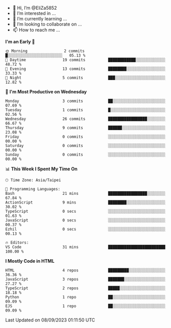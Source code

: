 - 👋 Hi, I’m @EliZa5852
- 👀 I’m interested in ...
- 🌱 I’m currently learning ...
- 💞️ I’m looking to collaborate on ...
- 📫 How to reach me ...

<!--START_SECTION:waka-->
**I'm an Early 🐤** 

```text
🌞 Morning                2 commits           █░░░░░░░░░░░░░░░░░░░░░░░░   05.13 % 
🌆 Daytime                19 commits          ████████████░░░░░░░░░░░░░   48.72 % 
🌃 Evening                13 commits          ████████░░░░░░░░░░░░░░░░░   33.33 % 
🌙 Night                  5 commits           ███░░░░░░░░░░░░░░░░░░░░░░   12.82 % 
```
📅 **I'm Most Productive on Wednesday** 

```text
Monday                   3 commits           ██░░░░░░░░░░░░░░░░░░░░░░░   07.69 % 
Tuesday                  1 commits           █░░░░░░░░░░░░░░░░░░░░░░░░   02.56 % 
Wednesday                26 commits          █████████████████░░░░░░░░   66.67 % 
Thursday                 9 commits           ██████░░░░░░░░░░░░░░░░░░░   23.08 % 
Friday                   0 commits           ░░░░░░░░░░░░░░░░░░░░░░░░░   00.00 % 
Saturday                 0 commits           ░░░░░░░░░░░░░░░░░░░░░░░░░   00.00 % 
Sunday                   0 commits           ░░░░░░░░░░░░░░░░░░░░░░░░░   00.00 % 
```


📊 **This Week I Spent My Time On** 

```text
🕑︎ Time Zone: Asia/Taipei

💬 Programming Languages: 
Bash                     21 mins             █████████████████░░░░░░░░   67.84 % 
ActionScript             9 mins              ████████░░░░░░░░░░░░░░░░░   30.02 % 
TypeScript               0 secs              ░░░░░░░░░░░░░░░░░░░░░░░░░   01.63 % 
JavaScript               0 secs              ░░░░░░░░░░░░░░░░░░░░░░░░░   00.37 % 
Ezhil                    0 secs              ░░░░░░░░░░░░░░░░░░░░░░░░░   00.13 % 

🔥 Editors: 
VS Code                  31 mins             █████████████████████████   100.00 % 
```

**I Mostly Code in HTML** 

```text
HTML                     4 repos             █████████░░░░░░░░░░░░░░░░   36.36 % 
JavaScript               3 repos             ███████░░░░░░░░░░░░░░░░░░   27.27 % 
TypeScript               2 repos             █████░░░░░░░░░░░░░░░░░░░░   18.18 % 
Python                   1 repo              ██░░░░░░░░░░░░░░░░░░░░░░░   09.09 % 
EJS                      1 repo              ██░░░░░░░░░░░░░░░░░░░░░░░   09.09 % 
```




 Last Updated on 08/09/2023 01:11:50 UTC
<!--END_SECTION:waka-->
